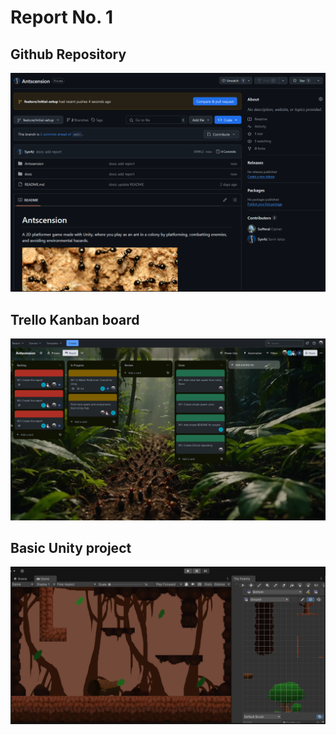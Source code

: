 # Report No. 1

## Github Repository
![Github Repository](../img/github.png)

## Trello Kanban board
![Trello Kanban board](../img/trello.png)

## Basic Unity project
![Unity project](../img/unity.png)